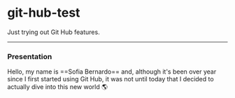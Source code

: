 # git-hub-test
Just trying out Git Hub features.

---

### Presentation
Hello, my name is ==Sofia Bernardo== and, although it's been over year since I first started using Git Hub, it was not until today that I decided to actually dive into this new world 🌎
